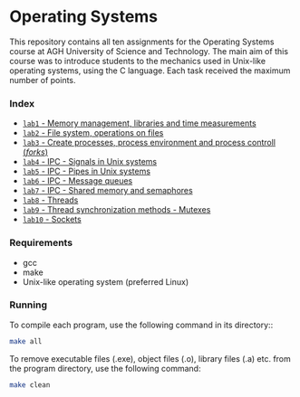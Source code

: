 # Operating Systems

This repository contains all ten assignments for the Operating Systems course at AGH University of Science and Technology. The main aim of this course was to introduce students to the mechanics used in Unix-like operating systems, using the C language. Each task received the maximum number of points.  

### Index

- [`lab1` - Memory management, libraries and time measurements](lab1)
- [`lab2` - File system, operations on files](lab2)
- [`lab3` - Create processes, process environment and process controll (*forks*)](lab3)
- [`lab4` - IPC - Signals in Unix systems](lab4)
- [`lab5` - IPC - Pipes in Unix systems](lab5)
- [`lab6` - IPC - Message queues](lab6)
- [`lab7` - IPC - Shared memory and semaphores](lab7)
- [`lab8` - Threads](lab8)
- [`lab9` - Thread synchronization methods - Mutexes](lab9)
- [`lab10` - Sockets](lab10)

### Requirements
- gcc 
- make
- Unix-like operating system (preferred Linux)

### Running

To compile each program, use the following command in its directory::

```bash
make all
```

To remove executable files (.exe), object files (.o), library files (.a) etc. from the program directory, use the following command:

```bash
make clean
```
